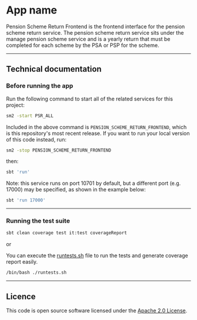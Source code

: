 # App name

Pension Scheme Return Frontend is the frontend interface for the pension scheme return service.
The pension scheme return service sits under the manage pension scheme service and is a yearly
return that must be completed for each scheme by the PSA or PSP for the scheme.

***

## Technical documentation

### Before running the app

Run the following command to start all of the related services for this project:
```bash
sm2 -start PSR_ALL
```
Included in the above command is `PENSION_SCHEME_RETURN_FRONTEND`, which is this repository's most recent release.
If you want to run your local version of this code instead, run:
```bash
sm2 -stop PENSION_SCHEME_RETURN_FRONTEND
```

then:

```bash
sbt 'run'
```

Note: this service runs on port 10701 by default, but a different port (e.g. 17000) may be specified, as shown in the example below:

```bash
sbt 'run 17000'
```

***

### Running the test suite

```bash
sbt clean coverage test it:test coverageReport
```

or

You can execute the [runtests.sh](runtests.sh) file to run the tests and generate coverage report easily.
```bash
/bin/bash ./runtests.sh
```

***

## Licence

This code is open source software licensed under the [Apache 2.0 License]("http://www.apache.org/licenses/LICENSE-2.0.html").

